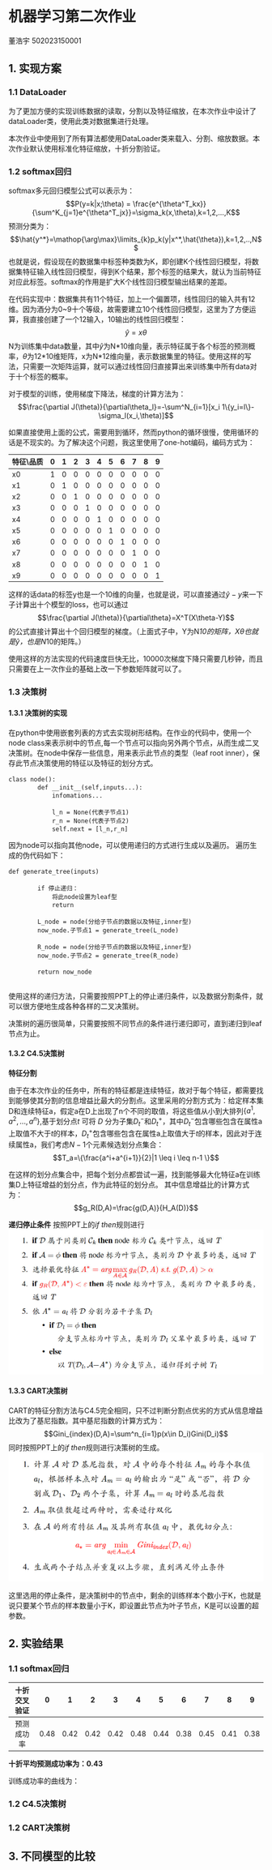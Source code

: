 # 机器学习第二次作业
董浩宇 502023150001

##  1. 实现方案
### 1.1 DataLoader
为了更加方便的实现训练数据的读取，分割以及特征缩放，在本次作业中设计了dataLoader类，使用此类对数据集进行处理。

本次作业中使用到了所有算法都使用DataLoader类来载入、分割、缩放数据。本次作业默认使用标准化特征缩放，十折分割验证。

### 1.2 softmax回归
softmax多元回归模型公式可以表示为：
$$P(y=k|x;\theta) = \frac{e^{\theta^T_kx}}{\sum^K_{j=1}e^{\theta^T_jx}}=\sigma_k(x,\theta),k=1,2,...,K$$
预测分类为：
$$\hat{y^*}=\mathop{\arg\max}\limits_{k}p_k(y|x^*,\hat{\theta}),k=1,2,..,N$$
也就是说，假设现在的数据集中标签种类数为K，即创建K个线性回归模型，将数据集特征输入线性回归模型，得到K个结果，那个标签的结果大，就认为当前特征对应此标签。softmax的作用是扩大K个线性回归模型输出结果的差距。

在代码实现中：数据集共有11个特征，加上一个偏置项，线性回归的输入共有12维。因为酒分为0~9十个等级，故需要建立10个线性回归模型，这里为了方便运算，我直接创建了一个12输入，10输出的线性回归模型：
$$\hat{y} = x \theta $$
N为训练集中data数量，其中$\hat{y}$为N*10维向量，表示特征属于各个标签的预测概率，$\theta$为12\*10维矩阵，x为N\*12维向量，表示数据集里的特征。使用这样的写法，只需要一次矩阵运算，就可以通过线性回归直接算出来训练集中所有data对于十个标签的概率。

对于模型的训练，使用梯度下降法，梯度的计算方法为：
$$\frac{\partial J(\theta)}{\partial\theta_l}=-\sum^N_{i=1}[x_i 1\{y_i=l\}-\sigma_l(x_i,\theta)]$$

如果直接使用上面的公式，需要用到循环，然而python的循环很慢，使用循环的话是不现实的。为了解决这个问题，我这里使用了one-hot编码，编码方式为：

|   特征\品质   | 0  | 1  |2|3|4|5|6|7|8|9|
|  ----   | ----  | ----  |---- |---- |---- |---- |---- |---- |---- |---- |
| x0  | 1 | 0 | 0|0 |0 |0 |0 |0 |0 |0 |0 |0 |
| x1  | 0 | 1 |0 |0 |0 |0 |0 |0 |0 |0 |0 |
| x2  | 0 | 0 | 1|0 |0 |0 |0 |0 |0 |0 |0 |
| x3  | 0 | 0 |0|1 |0 |0 |0 |0 |0 |0 |0 |
| x4  | 0 | 0 |0 |0 |1 |0 |0 |0 |0 |0 |0 |
| x5  | 0 | 0 | 0|0 |0 |1 |0 |0 |0 |0 |0 |
| x6  | 0 | 0 |0|0 |0 |0 |1 |0 |0 |0 |0 |
| x7  | 0 | 0 |0 |0 |0 |0 |0 |1 |0 |0 |0 |
| x8  | 0 |0 | 0|0 |0 |0 |0 |0 |1 |0 |0 |
| x9  | 0 | 0 |0|0 |0 |0 |0 |0 |0 |1 |0 |0 |

这样的话data的标签y也是一个10维的向量，也就是说，可以直接通过$\hat{y}-y$来一下子计算出十个模型的loss，也可以通过
$$\frac{\partial J(\theta)}{\partial\theta}=X^T(X\theta-Y)$$
的公式直接计算出十个回归模型的梯度。（上面式子中，Y为N*10的矩阵，$X\theta$也就是$\hat{y}$，也是N*10的矩阵。）

使用这样的方法实现的代码速度巨快无比，10000次梯度下降只需要几秒钟，而且只需要在上一次作业的基础上改一下参数矩阵就可以了。

### 1.3 决策树
#### 1.3.1 决策树的实现
在python中使用嵌套列表的方式去实现树形结构。在作业的代码中，使用一个node class来表示树中的节点,每一个节点可以指向另外两个节点，从而生成二叉决策树。在node中保存一些信息，用来表示此节点的类型（leaf root inner），保存此节点决策使用的特征以及特征的划分方式。

```
class node():
        def __init__(self,inputs...):
            infomations...

            l_n = None(代表子节点1)
            r_n = None(代表子节点2)
            self.next = [l_n,r_n]
```
因为node可以指向其他node，可以使用递归的方式进行生成以及遍历。
遍历生成的伪代码如下：
```
def generate_tree(inputs)  
        
        if 停止递归：
            将此node设置为leaf型
            return

        L_node = node(分给子节点的数据以及特征,inner型)
        now_node.子节点1 = generate_tree(L_node)
    
        R_node = node(分给子节点的数据以及特征,inner型)
        now_node.子节点2 = generate_tree(R_node)

        return now_node
        
```
使用这样的递归方法，只需要按照PPT上的停止递归条件，以及数据分割条件，就可以很方便地生成各种各样的二叉决策树。

决策树的遍历很简单，只需要按照不同节点的条件进行递归即可，直到递归到leaf节点为止。

#### 1.3.2 C4.5决策树
**特征分割**

由于在本次作业的任务中，所有的特征都是连续特征，故对于每个特征，都需要找到能够使其分割的信息增益比最大的分割点。这里采用的分割方式为：给定样本集D和连续特征a，假定a在D上出现了n个不同的取值，将这些值从小到大排列$\{a^1,a^2,...,a^n\}$,基于划分点$t$ 可将 $D$ 分为子集$D^-_t$和$D^+_t$，其中$D^-_t$包含哪些包含在属性a上取值不大于$t$的样本，$D^+_t$包含哪些包含在属性a上取值大于$t$的样本，因此对于连续属性a，我们考虑$N-1$个元素候选划分点集合：
$$T_a=\{\frac{a^i+a^{i+1}}{2}|1 \leq i \leq n-1 \}$$

在这样的划分点集合中，把每个划分点都尝试一遍，找到能够最大化特征a在训练集D上特征增益的划分点，作为此特征的划分点。
其中信息增益比的计算方式为：
$$g_R(D,A)=\frac{g(D,A)}{H_A(D)}$$

**递归停止条件**
按照PPT上的$if~then$规则进行
  ![text](./Pic/C45RULE.png)




#### 1.3.3 CART决策树
CART的特征分割方法与C4.5完全相同，只不过判断分割点优劣的方式从信息增益比改为了基尼指数。其中基尼指数的计算方式为：
$$Gini_{index}(D,A)=\sum^n_{i=1}p(x\in D_i)Gini(D_i)$$
同时按照PPT上的$if~then$规则进行决策树的生成。
  ![text](./Pic/CARTRULE.png)

这里选用的停止条件，是决策树中的节点中，剩余的训练样本个数小于K，也就是说只要某个节点的样本数量小于K，即设置此节点为叶子节点，K是可以设置的超参数。


##  2. 实验结果
### 1.1 softmax回归
|   十折交叉验证   | 0  | 1  |2|3|4|5|6|7|8|9|
|  :----:  | ----  | ----  |---- |---- |---- |---- |---- |---- |---- |---- |
| 预测成功率  |0.48 | 0.42| 0.42 |0.42| 0.48|0.44 |0.38 | 0.45 |0.41 |0.38

**十折平均预测成功率为：0.43**

训练成功率的曲线为：

### 1.2 C4.5决策树
### 1.2 CART决策树

## 3. 不同模型的比较